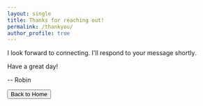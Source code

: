 ```yaml
---
layout: single
title: Thanks for reaching out!
permalink: /thankyou/
author_profile: true
---
```

<div id="thanks"></div>
I look forward to connecting. I'll respond to your message shortly.

Have a great day!

-- Robin


<a href="/"><button class="btn btn--primary">Back to Home</button></a>
